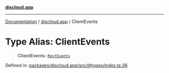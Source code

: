 [**discloud.app**](../README.md)

***

[Documentation](../../packages.md) / [discloud.app](../README.md) / ClientEvents

# Type Alias: ClientEvents

> **ClientEvents**: [`RestEvents`](../interfaces/RestEvents.md)

Defined in: [packages/discloud.app/src/@types/index.ts:36](https://github.com/discloud/discloud.app/blob/bfcb626f6315ac03eb36b36e57f162cd101e1996/packages/discloud.app/src/@types/index.ts#L36)
